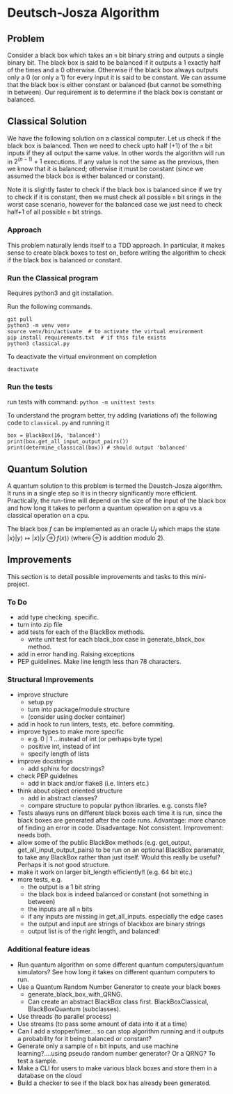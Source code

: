 # Deutsch-Josza Algorithm

## Problem 
Consider a black box which takes an `n` bit binary string and 
outputs a single binary bit. The black box is said to be
balanced if it outputs a 1 exactly half of the times and a 0
otherwise. Otherwise if the black box always outputs only a 0 (or only a 1) 
for every input it is said to be constant. We can assume that the black box is 
either constant or balanced (but cannot be something in between).
Our requirement is to determine if the black box is constant or balanced.

## Classical Solution
We have the following solution on a classical computer.
Let us check if the black box is balanced.
Then we need to check upto half (+1) of the `n` bit inputs if they all 
output the same value. In other words the algorithm will 
run in $2^(n-1)+1$ executions. If any value is not the same as the previous, 
then we know that it is balanced; otherwise it must be constant (since we assumed 
the black box is either balanced or constant).

Note it is slightly faster to check if the black box is balanced since if we try to check
if it is constant, then we must check all possible `n` bit srings in the worst 
case scenario, however for the balanced case we just need to 
check half+1 of all possible `n` bit strings. 

### Approach
This problem naturally lends itself to a TDD approach. In particular,
it makes sense to create black boxes to test on, before writing
the algorithm to check if the black box is balanced or constant. 

### Run the Classical program
Requires python3 and git installation.

Run the following commands.
```
git pull
python3 -m venv venv
source venv/bin/activate  # to activate the virtual environment
pip install requirements.txt  # if this file exists
python3 classical.py
```

To deactivate the virtual environment on completion
```
deactivate
```

### Run the tests
run tests with command: 
```python -m unittest tests``` 

To understand the program better, try adding (variations of) the following 
code to `classical.py` and running it
```
box = BlackBox(16, 'balanced')
print(box.get_all_input_output_pairs())
print(determine_classical(box)) # should output 'balanced'
```

## Quantum Solution
A quantum solution to this problem is termed the Deustch-Josza algorithm.
It runs in a single step so it is in theory significantly more efficient. 
Practically, the run-time will depend on the size of the input of the black box and
how long it takes to perform a quantum operation on a qpu vs a classical operation on a cpu. 

The black box $f$ can be implemented as an oracle $U_f$ which maps the state 
$\lvert x \rangle \lvert y \rangle \mapsto \lvert x \rangle \lvert y\oplus f(x) \rangle$
(where $\oplus$ is addition modulo 2).

## Improvements
This section is to detail possible improvements and tasks to this mini-project.

### To Do
- add type checking. specific.
- turn into zip file
- add tests for each of the BlackBox methods.
    - write unit test for each black_box case in generate_black_box method.
- add in error handling. Raising exceptions
- PEP guidelines. Make line length less than 78 characters.

### Structural Improvements
- improve structure 
    - setup.py
    - turn into package/module structure
    - (consider using docker container)
- add in hook to run linters, tests, etc. before commiting.
- improve types to make more specific
    - e.g. 0 | 1 ...instead of int (or perhaps byte type)
    - positive int, instead of int
    - specify length of lists
- improve docstrings
    - add sphinx for docstrings?
- check PEP guidelnes
    - add in black and/or flake8 (i.e. linters etc.)
- think about object oriented structure
    - add in abstract classes?
    - compare structure to popular python libraries. e.g. consts file?
- Tests always runs on different black boxes each time it is run, since the black boxes are generated after the code runs. Advantage: more chance of finding an error in code. Disadvantage: Not consistent. Improvement: needs both. 
- allow some of the public BlackBox methods (e.g. get_output, get_all_input_output_pairs) to be run on an optional BlackBox paramater, to take any BlackBox rather than just itself. Would this really be useful? Perhaps it is not good structure.
- make it work on larger bit_length efficiently!! (e.g. 64 bit etc.)
- more tests, e.g.
    - the output is a 1 bit string 
    - the black box is indeed balanced or constant (not something in between)
    - the inputs are all `n` bits
    - if any inputs are missing in get_all_inputs. especially the edge cases 
    - the output and input are strings of blackbox are binary strings
    - output list is of the right length, and balanced!

### Additional feature ideas
- Run quantum algorithm on some different quantum computers/quantum simulators? See how long it takes on different quantum computers to run.
- Use a Quantum Random Number Generator to create your black boxes
    - generate_black_box_with_QRNG. 
    - Can create an abstract BlackBox class first. BlackBoxClassical, BlackBoxQuantum (subclasses).
- Use threads (to parallel process)
- Use streams (to pass some amount of data into it at a time)
- Can I add a stopper/timer... so can stop algorithm running 
and it outputs a probability for it being balanced or constant?
- Generate only a sample of `n` bit inputs, and use machine learning?....using pseudo random number generator? Or a QRNG? To test a sample.
- Make a CLI for users to make various black boxes and store them in a database on the cloud
- Build a checker to see if the black box has already been generated. 

